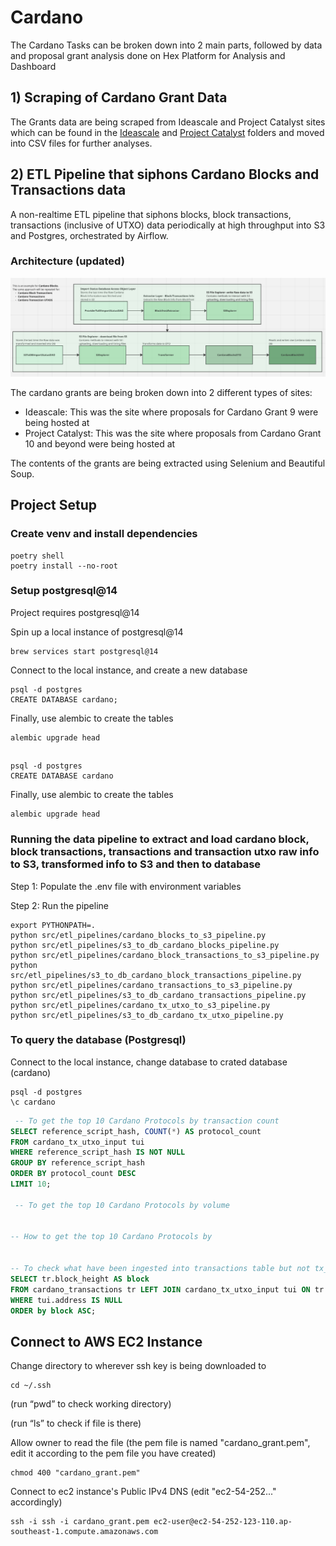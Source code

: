 # Cardano 

The Cardano Tasks can be broken down into 2 main parts, followed by data and proposal grant analysis done on Hex Platform for Analysis and Dashboard

## 1) Scraping of Cardano Grant Data
The Grants data are being scraped from Ideascale and Project Catalyst sites which can be found in the [Ideascale](/Users/eugeneleejunping/Documents/cardano_grants/ideascale) and [Project Catalyst](/Users/eugeneleejunping/Documents/cardano_grants/project_catalyst) folders and moved into CSV files for further analyses.

## 2) ETL Pipeline that siphons Cardano Blocks and Transactions data 
A non-realtime ETL pipeline that siphons blocks, block transactions, transactions (inclusive of UTXO) data periodically
at high throughput into S3 and Postgres, orchestrated by Airflow.

### Architecture (updated)
![image](./images/cardano_etl_pipeline_architecture.png)

The cardano grants are being broken down into 2 different types of sites:
- Ideascale: This was the site where proposals for Cardano Grant 9 were being hosted at
- Project Catalyst: This was the site where proposals from Cardano Grant 10 and beyond were being hosted at

The contents of the grants are being extracted using Selenium and Beautiful Soup.


## Project Setup

### Create venv and install dependencies

```commandline
poetry shell 
poetry install --no-root
```

### Setup postgresql@14

Project requires postgresql@14

Spin up a local instance of postgresql@14

```commandline
brew services start postgresql@14
```

Connect to the local instance, and create a new database

```commandline
psql -d postgres
CREATE DATABASE cardano;
```

Finally, use alembic to create the tables

```commandline
alembic upgrade head
```

## 

```commandline
psql -d postgres
CREATE DATABASE cardano
```

Finally, use alembic to create the tables

```commandline
alembic upgrade head
```

### Running the data pipeline to extract and load cardano block, block transactions, transactions and transaction utxo raw info to S3, transformed info to S3 and then to database

Step 1: Populate the .env file with environment variables

Step 2: Run the pipeline

```commandline
export PYTHONPATH=.
python src/etl_pipelines/cardano_blocks_to_s3_pipeline.py
python src/etl_pipelines/s3_to_db_cardano_blocks_pipeline.py
python src/etl_pipelines/cardano_block_transactions_to_s3_pipeline.py
python src/etl_pipelines/s3_to_db_cardano_block_transactions_pipeline.py
python src/etl_pipelines/cardano_transactions_to_s3_pipeline.py
python src/etl_pipelines/s3_to_db_cardano_transactions_pipeline.py
python src/etl_pipelines/cardano_tx_utxo_to_s3_pipeline.py
python src/etl_pipelines/s3_to_db_cardano_tx_utxo_pipeline.py
```

### To query the database (Postgresql)

Connect to the local instance, change database to crated database (cardano)

```commandline
psql -d postgres
\c cardano
```

```sql
 -- To get the top 10 Cardano Protocols by transaction count
SELECT reference_script_hash, COUNT(*) AS protocol_count
FROM cardano_tx_utxo_input tui 
WHERE reference_script_hash IS NOT NULL
GROUP BY reference_script_hash
ORDER BY protocol_count DESC
LIMIT 10;

 -- To get the top 10 Cardano Protocols by volume


-- How to get the top 10 Cardano Protocols by 


-- To check what have been ingested into transactions table but not tx_utxo tables
SELECT tr.block_height AS block
FROM cardano_transactions tr LEFT JOIN cardano_tx_utxo_input tui ON tr.hash=tui.hash
WHERE tui.address IS NULL
ORDER by block ASC;
```


## Connect to AWS EC2 Instance

Change directory to wherever ssh key is being downloaded to
```commandline
cd ~/.ssh
```
(run “pwd” to check working directory)

(run “ls”  to check if file is there)

Allow owner to read the file
(the pem file is named "cardano_grant.pem", edit it according to the pem file you have created)
```commandline
chmod 400 "cardano_grant.pem"
```

Connect to ec2 instance's Public IPv4 DNS
(edit "ec2-54-252..." accordingly)
```commandline
ssh -i ssh -i cardano_grant.pem ec2-user@ec2-54-252-123-110.ap-southeast-1.compute.amazonaws.com
```


